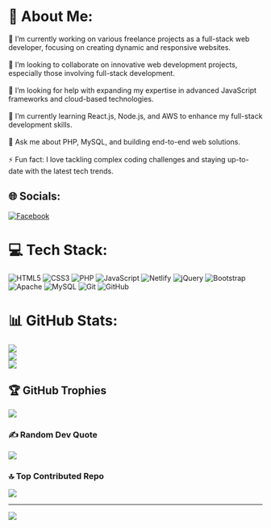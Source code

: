 # 💫 About Me:
🔭 I’m currently working on various freelance projects as a full-stack web developer, focusing on creating dynamic and responsive websites.<br><br>👯 I’m looking to collaborate on innovative web development projects, especially those involving full-stack development.<br><br>🤝 I’m looking for help with expanding my expertise in advanced JavaScript frameworks and cloud-based technologies.<br><br>🌱 I’m currently learning React.js, Node.js, and AWS to enhance my full-stack development skills.<br><br>💬 Ask me about PHP, MySQL, and building end-to-end web solutions.<br><br>⚡ Fun fact: I love tackling complex coding challenges and staying up-to-date with the latest tech trends.


## 🌐 Socials:
[![Facebook](https://img.shields.io/badge/Facebook-%231877F2.svg?logo=Facebook&logoColor=white)](https://facebook.com/angelorazor02) 

# 💻 Tech Stack:
![HTML5](https://img.shields.io/badge/html5-%23E34F26.svg?style=for-the-badge&logo=html5&logoColor=white) ![CSS3](https://img.shields.io/badge/css3-%231572B6.svg?style=for-the-badge&logo=css3&logoColor=white) ![PHP](https://img.shields.io/badge/php-%23777BB4.svg?style=for-the-badge&logo=php&logoColor=white) ![JavaScript](https://img.shields.io/badge/javascript-%23323330.svg?style=for-the-badge&logo=javascript&logoColor=%23F7DF1E) ![Netlify](https://img.shields.io/badge/netlify-%23000000.svg?style=for-the-badge&logo=netlify&logoColor=#00C7B7) ![jQuery](https://img.shields.io/badge/jquery-%230769AD.svg?style=for-the-badge&logo=jquery&logoColor=white) ![Bootstrap](https://img.shields.io/badge/bootstrap-%238511FA.svg?style=for-the-badge&logo=bootstrap&logoColor=white) ![Apache](https://img.shields.io/badge/apache-%23D42029.svg?style=for-the-badge&logo=apache&logoColor=white) ![MySQL](https://img.shields.io/badge/mysql-4479A1.svg?style=for-the-badge&logo=mysql&logoColor=white) ![Git](https://img.shields.io/badge/git-%23F05033.svg?style=for-the-badge&logo=git&logoColor=white) ![GitHub](https://img.shields.io/badge/github-%23121011.svg?style=for-the-badge&logo=github&logoColor=white)
# 📊 GitHub Stats:
![](https://github-readme-stats.vercel.app/api?username=AngeloTaruc&theme=dark&hide_border=false&include_all_commits=false&count_private=false)<br/>
![](https://github-readme-streak-stats.herokuapp.com/?user=AngeloTaruc&theme=dark&hide_border=false)<br/>
![](https://github-readme-stats.vercel.app/api/top-langs/?username=AngeloTaruc&theme=dark&hide_border=false&include_all_commits=false&count_private=false&layout=compact)

## 🏆 GitHub Trophies
![](https://github-profile-trophy.vercel.app/?username=AngeloTaruc&theme=radical&no-frame=false&no-bg=true&margin-w=4)

### ✍️ Random Dev Quote
![](https://quotes-github-readme.vercel.app/api?type=horizontal&theme=radical)

### 🔝 Top Contributed Repo
![](https://github-contributor-stats.vercel.app/api?username=AngeloTaruc&limit=5&theme=dark&combine_all_yearly_contributions=true)

---
[![](https://visitcount.itsvg.in/api?id=AngeloTaruc&icon=0&color=0)](https://visitcount.itsvg.in)

<!-- Proudly created with GPRM ( https://gprm.itsvg.in ) -->
